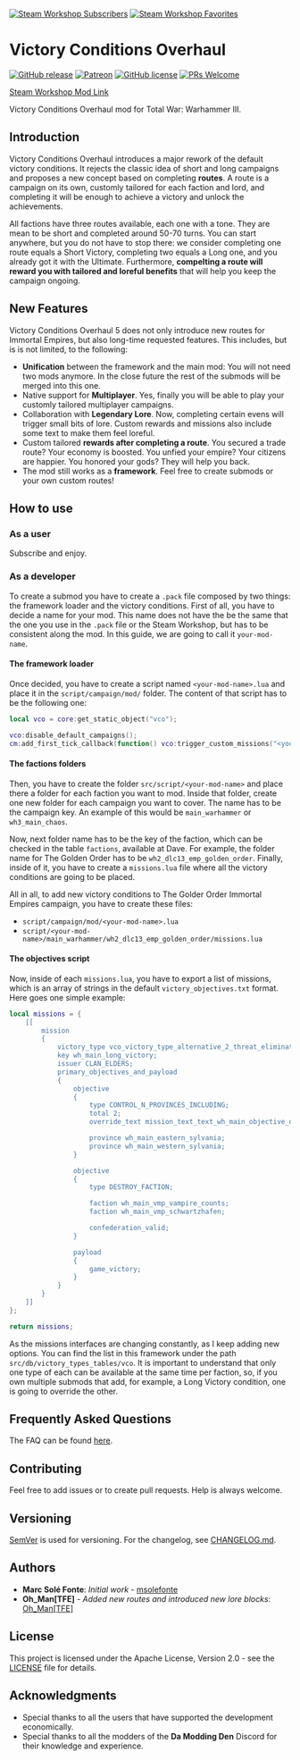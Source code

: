 [![Steam Workshop Subscribers](https://img.shields.io/endpoint?style=for-the-badge&url=https%3A%2F%2Fshieldsio-steam-workshop.jross.me%2F2858059010%2Fsubscriptions-text)](https://steamcommunity.com/sharedfiles/filedetails/?id=2858059010)
[![Steam Workshop Favorites](https://img.shields.io/endpoint?style=for-the-badge&url=https%3A%2F%2Fshieldsio-steam-workshop.jross.me%2F2858059010%2Ffavourites-text)](https://steamcommunity.com/sharedfiles/filedetails/?id=2858059010)

# Victory Conditions Overhaul

[![GitHub release](https://img.shields.io/github/release/msolefonte/vco.svg?style=flat)](https://GitHub.com/msolefonte/vco/releases/)
[![Patreon](https://img.shields.io/endpoint.svg?url=https%3A%2F%2Fshieldsio-patreon.vercel.app%2Fapi%3Fusername%3Dwolfylpdc%26type%3Dpatrons&style=flat)](https://www.patreon.com/wolfylpdc)
[![GitHub license](https://img.shields.io/github/license/msolefonte/vco?style=flat)](https://github.com/msolefonte/vco/blob/master/LICENSE)
[![PRs Welcome](https://img.shields.io/badge/PRs-welcome-brightgreen.svg?style=flat)](http://makeapullrequest.com)

[Steam Workshop Mod Link](https://steamcommunity.com/workshop/filedetails/?id=2858059010)

Victory Conditions Overhaul mod for Total War: Warhammer III.

## Introduction

Victory Conditions Overhaul introduces a major rework of the default victory conditions. It rejects the classic idea of
short and long campaigns and proposes a new concept based on completing **routes**. A route is a campaign on its own, 
customly tailored for each faction and lord, and completing it will be enough to achieve a victory and unlock the 
achievements. 

All factions have three routes available, each one with a tone. They are mean to be short and completed around 50-70
turns. You can start anywhere, but you do not have to stop there: we consider completing one route equals a Short
Victory, completing two equals a Long one, and you already got it with the Ultimate. Furthermore, **compelting a route 
will reward you with tailored and loreful benefits** that will help you keep the campaign ongoing.

## New Features

Victory Conditions Overhaul 5 does not only introduce new routes for Immortal Empires, but also long-time requested 
features. This includes, but is is not limited, to the following:

* **Unification** between the framework and the main mod: You will not need two mods anymore. In the close future the 
rest of the submods will be merged into this one.
* Native support for **Multiplayer**. Yes, finally you will be able to play your customly tailored multiplayer 
campaigns. 
* Collaboration with **Legendary Lore**. Now, completing certain evens will trigger small bits of lore. Custom rewards 
and missions also include some text to make them feel loreful.
* Custom tailored **rewards after completing a route**. You secured a trade route? Your economy is boosted. You unfied 
your empire? Your citizens are happier. You honored your gods? They will help you back.
* The mod still works as a **framework**. Feel free to create submods or your own custom routes!

## How to use

### As a user

Subscribe and enjoy.

### As a developer

To create a submod you have to create a `.pack` file composed by two things: the framework loader and the victory
conditions. First of all, you have to decide a name for your mod. This name does not have the be the same that the
one you use in the `.pack` file or the Steam Workshop, but has to be consistent along the mod. In this guide, we are
going to call it `your-mod-name`.

#### The framework loader

Once decided, you have to create a script named `<your-mod-name>.lua` and place it in the `script/campaign/mod/` folder.
The content of that script has to be the following one:

```lua
local vco = core:get_static_object("vco");

vco:disable_default_campaigns();
cm:add_first_tick_callback(function() vco:trigger_custom_missions("<your-mod-name>") end);
```

#### The factions folders

Then, you have to create the folder `src/script/<your-mod-name>` and place there a folder for each faction you want to 
mod. Inside that folder, create one new folder for each campaign you want to cover. The name has to be the campaign key.
An example of this would be `main_warhammer` or `wh3_main_chaos`.

Now, next folder name has to be the key of the faction, which can be checked in the table `factions`, available at Dave. 
For example, the folder name for The Golden Order has to be `wh2_dlc13_emp_golden_order`. Finally, inside of it, you 
have to create a `missions.lua` file where all the victory conditions are going to be placed.

All in all, to add new victory conditions to The Golder Order Immortal Empires campaign, you have to create these files:

* `script/campaign/mod/<your-mod-name>.lua`
* `script/<your-mod-name>/main_warhammer/wh2_dlc13_emp_golden_order/missions.lua`

#### The objectives script

Now, inside of each `missions.lua`, you have to export a list of missions, which is an array of strings in the default
`victory_objectives.txt` format. Here goes one simple example:

```lua
local missions = {
    [[
 		mission
		{
			victory_type vco_victory_type_alternative_2_threat_elimination;
			key wh_main_long_victory;
			issuer CLAN_ELDERS;
			primary_objectives_and_payload
			{
				objective
				{
					type CONTROL_N_PROVINCES_INCLUDING;
					total 2;
					override_text mission_text_text_wh_main_objective_override_empire_sylvania;

					province wh_main_eastern_sylvania;
					province wh_main_western_sylvania;
				}

				objective
                {
                    type DESTROY_FACTION;

                    faction wh_main_vmp_vampire_counts;
                    faction wh_main_vmp_schwartzhafen;

                    confederation_valid;
                }

				payload
				{
					game_victory;
				}
			}
		}
    ]]
};

return missions;
```

As the missions interfaces are changing constantly, as I keep adding new options. You can find the list in this 
framework under the path `src/db/victory_types_tables/vco`. It is important to understand that only one type of each
can be available at the same time per faction, so, if you own multiple submods that add, for example, a Long Victory
condition, one is going to override the other.

## Frequently Asked Questions

The FAQ can be found [here](https://www.github.com/msolefonte/tww2-vco2-framework/docs/faq.md).

## Contributing

Feel free to add issues or to create pull requests. Help is always welcome.

## Versioning

[SemVer](http://semver.org/) is used for versioning. For the changelog, see [CHANGELOG.md](CHANGELOG.md).

## Authors

* **Marc Solé Fonte**: *Initial work* - [msolefonte](https://github.com/msolefonte)
* **Oh_Man[TFE]** - *Added new routes and introduced new lore blocks*: [Oh_Man[TFE]](https://steamcommunity.com/profiles/76561197972445688/)

## License

This project is licensed under the Apache License, Version 2.0 - see the [LICENSE](LICENSE) file for details.

## Acknowledgments

* Special thanks to all the users that have supported the development economically.
* Special thanks to all the modders of the **Da Modding Den** Discord for their knowledge and experience.
